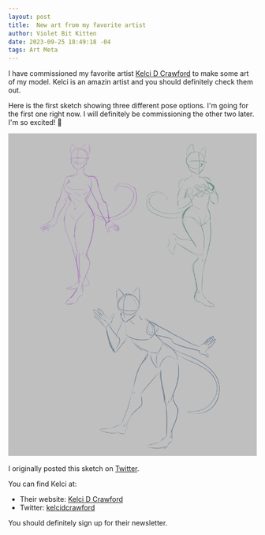 ```yaml
---
layout: post
title:  New art from my favorite artist
author: Violet Bit Kitten
date: 2023-09-25 18:49:18 -04
tags: Art Meta
---
```

I have commissioned my favorite artist [Kelci D Crawford](https://www.kelcidcrawford.com/) to make some art of my model.
Kelci is an amazin artist and you should definitely check them out.

Here is the first sketch showing three different pose options.
I'm going for the first one right now.
I will definitely be commissioning the other two later.
I'm so excited! 💜

![Sketch from Kelci](/assets/posts/VioletBitKitten_Commission_WIP_1.png)

I originally posted this sketch on [Twitter](https://twitter.com/VioletBitKitten/status/1706438747825594368).

You can find Kelci at:
* Their website: [Kelci D Crawford](https://www.kelcidcrawford.com/)
* Twitter: [kelcidcrawford](https://twitter.com/kelcidcrawford)

You should definitely sign up for their newsletter.